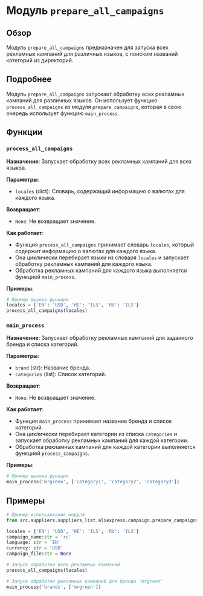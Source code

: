# Модуль `prepare_all_campaigns`

## Обзор

Модуль `prepare_all_campaigns` предназначен для запуска всех рекламных кампаний для различных языков, с поиском названий категорий из директорий.

## Подробнее

Модуль `prepare_all_campaigns` запускает обработку всех рекламных кампаний для различных языков. 
Он использует функцию `process_all_campaigns` из модуля `prepare_campaigns`, которая в свою очередь использует функцию `main_process`.

## Функции

### `process_all_campaigns`

**Назначение**: Запускает обработку всех рекламных кампаний для всех языков.

**Параметры**:

- `locales` (dict): Словарь, содержащий информацию о валютах для каждого языка.

**Возвращает**: 

- `None`: Не возвращает значение.

**Как работает**:

- Функция `process_all_campaigns` принимает словарь `locales`, который содержит информацию о валютах для каждого языка.
- Она циклически перебирает языки из словаря `locales` и запускает обработку рекламных кампаний для каждого языка.
- Обработка рекламных кампаний для каждого языка выполняется функцией `main_process`.

**Примеры**:

```python
# Пример вызова функции
locales = {'EN': 'USD', 'HE': 'ILS', 'RU': 'ILS'}
process_all_campaigns(locales)
```

### `main_process`

**Назначение**: Запускает обработку рекламных кампаний для заданного бренда и списка категорий.

**Параметры**:

- `brand` (str): Название бренда.
- `categories` (list): Список категорий.

**Возвращает**: 

- `None`: Не возвращает значение.

**Как работает**:

- Функция `main_process` принимает название бренда и список категорий.
- Она циклически перебирает категории из списка `categories` и запускает обработку рекламных кампаний для каждой категории.
- Обработка рекламных кампаний для каждой категории выполняется функцией `process_campaigns`.

**Примеры**:

```python
# Пример вызова функции
main_process('mrgreen', ['category1', 'category2', 'category3'])
```

## Примеры

```python
# Пример использования модуля
from src.suppliers.suppliers_list.aliexpress.campaign.prepare_campaigns import process_all_campaigns, main_process

locales = {'EN': 'USD', 'HE': 'ILS', 'RU': 'ILS'}
campaign_name:str = 'rc'
language: str = 'EN'
currency: str = 'USD'
campaign_file:str = None

# Запуск обработки всех рекламных кампаний
process_all_campaigns(locales)

# Запуск обработки рекламных кампаний для бренда 'mrgreen'
main_process('brands', ['mrgreen'])
```